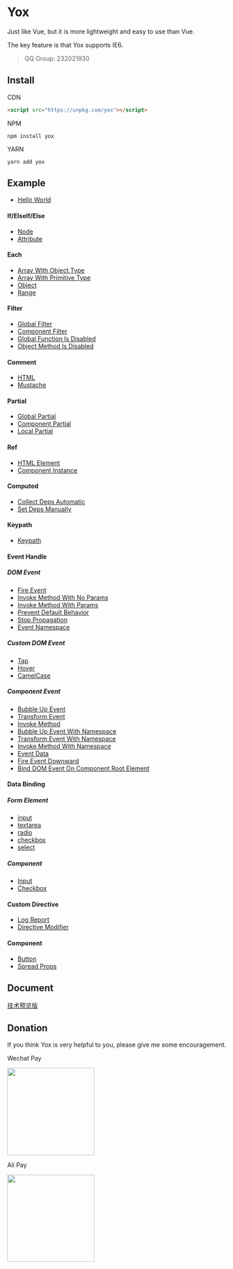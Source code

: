 # Yox

Just like Vue, but it is more lightweight and easy to use than Vue.

The key feature is that Yox supports IE6.

> QQ Group: 232021930

## Install

CDN

```html
<script src="https://unpkg.com/yox"></script>
```

NPM

```
npm install yox
```

YARN

```
yarn add yox
```

## Example

* [Hello World](http://jsrun.pro/YxyKp/edit)

#### If/ElseIf/Else

* [Node](http://jsrun.pro/ZxyKp/edit)
* [Attribute](http://jsrun.pro/gxyKp/edit)

#### Each

* [Array With Object Type](http://jsrun.pro/hxyKp/edit)
* [Array With Primitive Type](http://jsrun.pro/eByKp/edit)
* [Object](http://jsrun.pro/yxyKp/edit)
* [Range](http://jsrun.pro/fxyKp/edit)

#### Filter

* [Global Filter](http://jsrun.pro/xRyKp/edit)
* [Component Filter](http://jsrun.pro/IxyKp/edit)
* [Global Function Is Disabled](http://jsrun.pro/zByKp/edit)
* [Object Method Is Disabled](http://jsrun.pro/FByKp/edit)

#### Comment

* [HTML](http://jsrun.pro/2xyKp/edit)
* [Mustache](http://jsrun.pro/yByKp/edit)

#### Partial

* [Global Partial](http://jsrun.pro/FRyKp/edit)
* [Component Partial](http://jsrun.pro/JRyKp/edit)
* [Local Partial](http://jsrun.pro/9xyKp/edit)

#### Ref

* [HTML Element](http://jsrun.pro/sMyKp/edit)
* [Component Instance](http://jsrun.pro/FMyKp/edit)

#### Computed

* [Collect Deps Automatic](http://jsrun.pro/y4yKp/edit)
* [Set Deps Manually](http://jsrun.pro/b4yKp/edit)

#### Keypath

* [Keypath](http://jsrun.pro/W4yKp/edit)

#### Event Handle

##### DOM Event

* [Fire Event](http://jsrun.pro/vxyKp/edit)
* [Invoke Method With No Params](http://jsrun.pro/LxyKp/edit)
* [Invoke Method With Params](http://jsrun.pro/ICyKp/edit)
* [Prevent Default Behavior](http://jsrun.pro/CSyKp/edit)
* [Stop Propagation](http://jsrun.pro/rSyKp/edit)
* [Event Namespace](http://jsrun.pro/DRyKp/edit)

##### Custom DOM Event

* [Tap](http://jsrun.pro/XCyKp/edit)
* [Hover](http://jsrun.pro/cZbKp/edit)
* [CamelCase](http://jsrun.pro/7ZbKp/edit)

##### Component Event

* [Bubble Up Event](http://jsrun.pro/YByKp/edit)
* [Transform Event](http://jsrun.pro/nRyKp/edit)
* [Invoke Method](http://jsrun.pro/kByKp/edit)
* [Bubble Up Event With Namespace](http://jsrun.pro/tRyKp/edit)
* [Transform Event With Namespace](http://jsrun.pro/CRyKp/edit)
* [Invoke Method With Namespace](http://jsrun.pro/mRyKp/edit)
* [Event Data](http://jsrun.pro/jRyKp/edit)
* [Fire Event Downward](http://jsrun.pro/kuyKp/edit)
* [Bind DOM Event On Component Root Element](http://jsrun.pro/iByKp/edit)

#### Data Binding

##### Form Element

* [input](http://jsrun.pro/qByKp/edit)
* [textarea](http://jsrun.pro/ZByKp/edit)
* [radio](http://jsrun.pro/gByKp/edit)
* [checkbox](http://jsrun.pro/hByKp/edit)
* [select](http://jsrun.pro/XByKp/edit)

##### Component

* [Input](http://jsrun.pro/NxyKp/edit)
* [Checkbox](http://jsrun.pro/LCyKp/edit)

#### Custom Directive

* [Log Report](http://jsrun.pro/QByKp/edit)
* [Directive Modifier](http://jsrun.pro/8jyKp/edit)

#### Component

* [Button](http://jsrun.pro/axyKp/edit)
* [Spread Props](http://jsrun.pro/QxyKp/edit)

## Document

[技术预览版](https://yoxjs.github.io/yox)

## Donation

If you think Yox is very helpful to you, please give me some encouragement.

Wechat Pay

<img src="https://user-images.githubusercontent.com/2732303/44254903-ce6d3f80-a236-11e8-86dd-f6b27a7f94df.png" width="200">

Ali Pay

<img src="https://user-images.githubusercontent.com/2732303/44254929-e5139680-a236-11e8-95e2-f5a864246f83.png" width="200">
